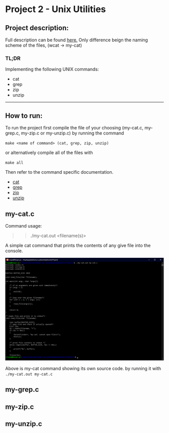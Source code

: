 # Project 2 - Unix Utilities

## Project description:

Full description can be found [here.](https://github.com/remzi-arpacidusseau/ostep-projects/blob/master/initial-utilities/README.md) Only difference beign the naming scheme of the files, (wcat -> my-cat)

### TL;DR

Implementing the following UNIX commands:

* cat
* grep
* zip
* unzip

---

## How to run:

To run the project first compile the file of your choosing (my-cat.c, my-grep.c, my-zip.c or my-unzip.c) by running the command 

``make <name of command> (cat, grep, zip, unzip)``

or alternatively compile all of the files with 

``make all``

Then refer to the command specific documentation.

* [cat](https://github.com/Roope1/Kayttojarjestelmat-ja-systeemiohjelmointi/blob/main/Project2/README.md#my-cat.c)
* [grep](https://github.com/Roope1/Kayttojarjestelmat-ja-systeemiohjelmointi/blob/main/Project2/README.md#my-grep.c)
* [zip](https://github.com/Roope1/Kayttojarjestelmat-ja-systeemiohjelmointi/blob/main/Project2/README.md#my-zip.c)
* [unzip](https://github.com/Roope1/Kayttojarjestelmat-ja-systeemiohjelmointi/blob/main/Project2/README.md#my-unzip.c)

## my-cat.c

Command usage:
>> ./my-cat.out \<filename(s)>

A simple cat command that prints the contents of any give file into the console.

![my-cat working](img/my-cat.png)

Above is my-cat command showing its own source code. by running it with ``./my-cat.out my-cat.c``

## my-grep.c

## my-zip.c

## my-unzip.c